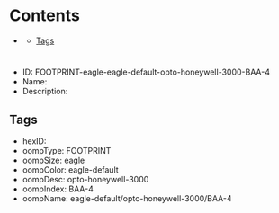 



Contents
========

* [](#)
	* [Tags](#tags)

# 

- ID: FOOTPRINT-eagle-eagle-default-opto-honeywell-3000-BAA-4
- Name: 
- Description: 

## Tags

- hexID: 
- oompType: FOOTPRINT
- oompSize: eagle
- oompColor: eagle-default
- oompDesc: opto-honeywell-3000
- oompIndex: BAA-4
- oompName: eagle-default/opto-honeywell-3000/BAA-4
